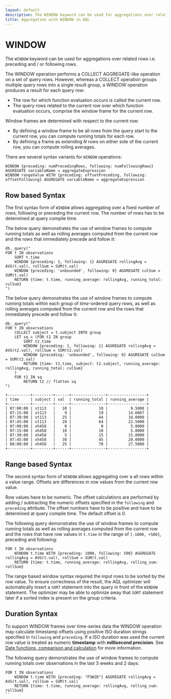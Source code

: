 ```yaml
---
layout: default
description: The WINDOW keyword can be used for aggregations over related rows
title: Aggregation with WINDOW in AQL
---
```

WINDOW
=======

The `WINDOW` keyword can be used for aggregations over related rows
i.e. preceding and / or following rows.

 The WINDOW operation performs a COLLECT AGGREGATE-like operation on a set of query rows. 
 However, whereas a COLLECT operation groups multiple query rows into a single result group, 
 a WINDOW operation produces a result for each query row:
 
 - The row for which function evaluation occurs is called the current row.
 - The query rows related to the current row over which function evaluation occurs, comprise the window frame for the current row. 

Window frames are determined with respect to the current row:

- By defining a window frame to be all rows from the query start to the current row, you can compute running totals for each row.
- By defining a frame as extending *N* rows on either side of the current row, you can compute rolling averages. 

There are several syntax variants for `WINDOW` operations:
```
WINDOW {preceding: numPrecedingRows, following: numFollowingRows} AGGREGATE variableName = aggregateExpression
WINDOW rangeValue WITH {preceding: offsetPreceding, following: offsetFollowing} AGGREGATE variableName = aggregateExpression
```

Row based Syntax
----------------

The first syntax form of `WINDOW` allows aggregating over a fixed number of rows, 
following or preceding the current row. The number of rows has to be determined at query compile time.

The below query demonstrates the use of window frames to compute running totals
as well as rolling averages computed from the current row and the rows that immediately precede and follow it: 

```
db._query("
FOR t IN observations
	SORT t.time
	WINDOW {preceding: 1, following: 1} AGGREGATE rollingAvg = AVG(t.val), rollSum = SUM(t.val)
    WINDOW {preceding: 'unbounded', following: 0} AGGREGATE culSum = SUM(t.val)
	RETURN {time: t.time, running_average: rollingAvg, running_total: culSum}
")
```

The below query demonstrates the use of window frames to compute running totals within each group of *time*-ordered query rows, 
as well as rolling averages computed from the current row and the rows that immediately precede and follow it: 

```
db._query("
FOR t IN observations
	COLLECT subject = t.subject INTO group
	LET sq = (FOR t2 IN group
	    SORT t2.time
	    WINDOW {preceding: 1, following: 1} AGGREGATE rollingAvg = AVG(t2.val), rollSum = SUM(t2.val)
	    WINDOW {preceding: 'unbounded', following: 0} AGGREGATE culSum = SUM(t2.val)
	    RETURN {time: t2.time, subject: t2.subject, running_average: rollingAvg, running_total: culSum}
    )
    FOR t2 IN sq
        RETURN t2 // flatten sq
")

+----------+---------+------+---------------+-----------------+
| time     | subject | val  | running_total | running_average |
+----------+---------+------+---------------+-----------------+
| 07:00:00 | st113   |   10 |            10 |          9.5000 |
| 07:15:00 | st113   |    9 |            19 |         14.6667 |
| 07:30:00 | st113   |   25 |            44 |         18.0000 |
| 07:45:00 | st113   |   20 |            64 |         22.5000 |
| 07:00:00 | xh458   |    0 |             0 |          5.0000 |
| 07:15:00 | xh458   |   10 |            10 |          5.0000 |
| 07:30:00 | xh458   |    5 |            15 |         15.0000 |
| 07:45:00 | xh458   |   30 |            45 |         20.0000 |
| 08:00:00 | xh458   |   25 |            70 |         27.5000 |
+----------+---------+------+---------------+-----------------+
```


Range based Syntax
------------------

The second syntax form of `WINDOW` allows aggregating over a all rows within a value range. 
Offsets are differences in row values from the current row value. 

Row values have to be numeric. The offset calculations are performed by adding / subtracting the numeric
offsets specified in the `following` and `preceding` attribute. The offset numbers have to be positive and have
to be determined at query compile time. The default offset is *0*.

The following query demonstrates the use of window frames to compute running totals
as well as rolling averages computed from the current row and the rows that have row values in `t.time` 
in the range of  `[-1000, +500]`, preceding and following:

```
FOR t IN observations
	WINDOW t.time WITH {preceding: 1000, following: 500} AGGREGATE rollingAvg = AVG(t.val), rollSum = SUM(t.val)
	RETURN {time: t.time, running_average: rollingAvg, rolling_sum: rollSum}
```

The range based window syntax required the input rows to be sorted by the row value.
To ensure correctness of the result, the AQL optimizer will automatically insert a `SORT` 
statement into the query in front of the `WINDOW` statement. The optimizer may be able to 
optimize away that `SORT` statement later if a sorted index is present on the group criteria. 

Duration Syntax
---------------

To support WINDOW frames over time-series data the WINDOW operation 
may calculate timestamp offsets using positive ISO duration strings specified in `following` and `preceding`.
If a ISO duration was used the current row value is treated as numeric **timestamp** with **millisecond precision**. 
See [Date functions, comparison and calculation](functions-date.html#comparison-and-calculation) for more information.

The following query demonstrates the use of window frames to compute running totals over observations 
in the last 3 weeks and 2 days:

```
FOR t IN observations
	WINDOW t.time WITH {preceding: "P3W2D"} AGGREGATE rollingAvg = AVG(t.val), rollSum = SUM(t.val)
	RETURN {time: t.time, running_average: rollingAvg, rolling_sum: rollSum}
``
